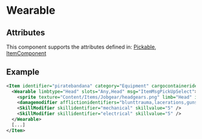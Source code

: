 # Wearable


## Attributes

This component supports the attributes defined in: [Pickable](Pickable.md), [ItemComponent](ItemComponent.md)


## Example
```xml
<Item identifier="piratebandana" category="Equipment" cargocontaineridentifier="metalcrate" tags="smallitem,clothing" scale="0.5" impactsoundtag="impact_soft">
  <Wearable limbtype="Head" slots="Any,Head" msg="ItemMsgPickUpSelect">
    <sprite texture="Content/Items/Jobgear/headgears.png" limb="Head" inheritlimbdepth="true" inheritscale="true" ignorelimbscale="true" scale="0.8" sourcerect="313,407,100,95" origin="0.55,0.6" />
    <damagemodifier afflictionidentifiers="blunttrauma,lacerations,gunshotwound,bitewounds" armorsector="0.0,360.0" damagemultiplier="0.8" />
    <SkillModifier skillidentifier="mechanical" skillvalue="5" />
    <SkillModifier skillidentifier="electrical" skillvalue="5" />
  </Wearable>
  [...]
</Item>
```


